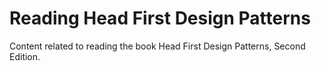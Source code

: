 # Reading Head First Design Patterns

Content related to reading the book Head First Design Patterns, Second Edition.
